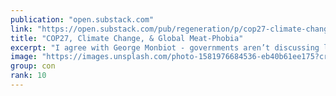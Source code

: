 ```yaml
---
publication: "open.substack.com"
link: "https://open.substack.com/pub/regeneration/p/cop27-climate-change-and-global-meat"
title: "COP27, Climate Change, & Global Meat-Phobia"
excerpt: "I agree with George Monbiot - governments aren’t discussing livestock enough - but his calls to eliminate livestock are short-sighted and will cause more harm than good."
image: "https://images.unsplash.com/photo-1581976684536-eb40b61ee175?crop=entropy&cs=tinysrgb&fit=max&fm=jpg&ixid=MnwzMDAzMzh8MHwxfHNlYXJjaHwxNzh8fGNvd3N8ZW58MHx8fHwxNjY4MzAzNTQ5&ixlib=rb-4.0.3&q=80&w=1080"
group: con
rank: 10
---
```


